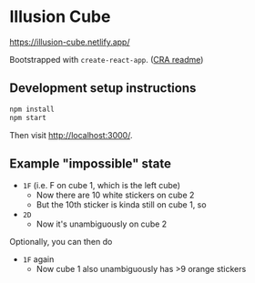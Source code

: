 # Illusion Cube

https://illusion-cube.netlify.app/

Bootstrapped with `create-react-app`. ([CRA readme](./create-react-app.readme.md))

## Development setup instructions

```bash
npm install
npm start
```

Then visit <http://localhost:3000/>.

## Example "impossible" state

- `1F` (i.e. F on cube 1, which is the left cube)
    - Now there are 10 white stickers on cube 2
    - But the 10th sticker is kinda still on cube 1, so
- `2D`
    - Now it's unambiguously on cube 2

Optionally, you can then do

- `1F` again
    - Now cube 1 also unambiguously has >9 orange stickers
